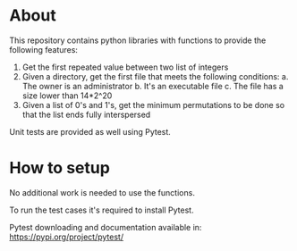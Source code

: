 # About
This repository contains python libraries with functions to provide the following features:
1. Get the first repeated value between two list of integers
2. Given a directory, get the first file that meets the following conditions:
  a. The owner is an administrator
  b. It's an executable file
  c. The file has a size lower than 14*2^20
3. Given a list of 0's and 1's, get the minimum permutations to be done so that the list ends fully interspersed

Unit tests are provided as well using Pytest. 

# How to setup
No additional work is needed to use the functions. 

To run the test cases it's required to install Pytest. 

Pytest downloading and documentation available in: https://pypi.org/project/pytest/





